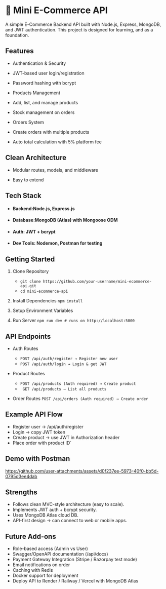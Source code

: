 # 🛒 Mini E-Commerce API
 A simple  E-Commerce Backend API built with Node.js, Express, MongoDB, and JWT authentication.
 This project is designed for learning, and as a foundation.

##  Features
- Authentication & Security

- JWT-based user login/registration

- Password hashing with bcrypt

- Products Management

- Add, list, and manage products

- Stock management on orders

- Orders System

- Create orders with multiple products

- Auto total calculation with 5% platform fee

## Clean Architecture

- Modular routes, models, and middleware

- Easy to extend

## Tech Stack

- #### Backend:Node.js, Express.js

- #### Database:MongoDB (Atlas) with Mongoose ODM

- #### Auth: JWT + bcrypt

- #### Dev Tools: Nodemon, Postman for testing

## Getting Started
1. Clone Repository
   - `git clone https://github.com/your-username/mini-ecommerce-api.git`
   - `cd mini-ecommerce-api`

3. Install Dependencies
`npm install`

4. Setup Environment Variables

5. Run Server
`npm run dev # runs on http://localhost:5000`

## API Endpoints
- Auth Routes
  - ``POST /api/auth/register → Register new user``
  - ``POST /api/auth/login → Login & get JWT``

- Product Routes
  - ``POST /api/products (Auth required) → Create product``
  - `` GET /api/products → List all products``

- Order Routes
  ``POST /api/orders (Auth required) → Create order``

## Example API Flow

- Register user → /api/auth/register
- Login → copy JWT token
- Create product → use JWT in Authorization header
- Place order with product ID`

## Demo with Postman

https://github.com/user-attachments/assets/d0f237ee-5973-40f0-bb5d-0795d3ee4dab


## Strengths

- Follows clean MVC-style architecture (easy to scale).
- Implements JWT auth + bcrypt security.
- Uses MongoDB Atlas cloud DB.
- API-first design → can connect to web or mobile apps.

## Future Add-ons

- Role-based access (Admin vs User)
- Swagger/OpenAPI documentation (/api/docs)
- Payment Gateway Integration (Stripe / Razorpay test mode)
- Email notifications on order
- Caching with Redis
- Docker support for deployment
- Deploy API to Render / Railway / Vercel with MongoDB Atlas
